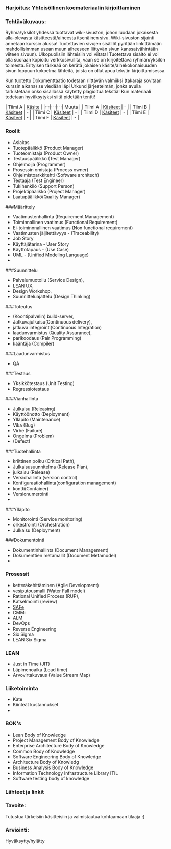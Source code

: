 ### Harjoitus:  Yhteisöllinen koemateriaalin kirjoittaminen

### Tehtäväkuvaus:

Ryhmä/yksilöt yhdessä tuottavat wiki-sivuston, johon luodaan jokaisesta alla-olevasta käsitteestä/aiheesta itsenäinen sivu. Wiki-sivuston sijainti annetaan kurssin alussa! Tuotettavien sivujen sisällöt pyritään linkittämään mahdollisimman usean muun aiheeseen liittyvän sivun kanssa(vähintään viiteen sivuun). Ulkopuolisiin lähteisiin voi viitata!
Tuotettava sisältö ei voi olla suoraan kopioitu verkkosivuilita, vaan se on kirjoitettava ryhmän/yksilön toimesta. 
Erityisen tärkeää on kerätä jokaisen käsite/aihekokonaisuuden sivun loppuun kokoelma lähteitä, joista on ollut apua tekstin kirjoittamisessa.

Kun tuotettu  Dokumenttaatio todetaan riittävän valmiiksi (takaraja sovitaan kurssin aikana) se viedään läpi Urkund järjestelmän, jonka avulla tarkistetaan onko sisällössä käytetty plagioitua tekstiä!
Kun materiaali todetaan hyväksytyksi siitä pidetään tentti!


| Tiimi A | [Käsite]() |
|:-:|:-:|:-:| Muuta |
| Tiimi A | [Käsiteet]() | - | 
| Tiimi B | [Käsiteet]() | - | 
| Tiimi C | [Käsiteet]() | - | 
| Tiimi D | [Käsiteet]() | - | 
| Tiimi E | [Käsiteet]() | - | 
| Tiimi F | [Käsiteet]() | - | 

### Roolit

* Asiakas
* Tuotepäälikkö (Product Manager)
* Tuoteomistaja (Product Owner)
* Testauspäälikkö (Test Manager)
* Ohjelmoija (Programmer)
* Prosessin omistaja (Process owner)
* Ohjelmistoarkkitehti (Software architech)
* Testaaja (Test Engineer)
* Tukihenkilö (Support Person)
* Projektipäälikkö (Project Manager)
* Laatupäälikkö(Quality Manager)



###Määrittely

* Vaatimustenhallinta (Requirement Management)
* Toiminnallinen vaatimus (Functional Requirement)
* Ei-toiminnnallinen vaatimus (Non functional requirement)
* Vaatimusten jäljitettävyys - (Traceability)
* Job Story
* Käyttäjätarina - User Story
* Käyttötapaus - (Use Case)
* UML - (Unified Modeling Language)
*

###Suunnittelu

* Palvelumuotoilu (Service Design), 
* LEAN UX, 
* Design Workshop, 
* Suunnitteluajattelu (Design Thinking)

###Toteutus

* (Koontipalvelin) build-server, 
* Jatkuvajulkaisu(Continuous delivery), 
* jatkuva integrointi(Continuous Integration) 
* laadunvarmistus (Quality Assurance), 
* parikoodaus (Pair Programming)
* kääntäjä (Compiler)

###Laadunvarmistus

* QA

###Testaus

* Yksikkötestaus (Unit Testing) 
* Regressiotestaus

###Vianhallinta

* Julkaisu (Releasing)
* Käyttöönotto (Deployment)
* Ylläpito (Maintenance)
* Vika (Bug)
* Virhe (Failure)
* Ongelma (Problem)
* (Defect)

###Tuotehallinta

* kriittinen polku (Critical Path), 
* Julkaisusuunnitelma (Release Plan),  
* julkaisu (Release)
* Versiohallinta (version control)
* Konfiguraatiohallinta(configuration management)
* kontti(Container)  
* Versionumerointi
* 

###Ylläpito

* Monitorointi (Service monitoring)
* orkestrointi (Orchestration)
* Julkaisu (Deployment)

###Dokumentointi

* Dokumentinhallinta (Document Management)
* Dokumenttien metamallit (Document Metamodel)
* 

### Prosessit

* ketteräkehittäminen (Agile Development)
* vesiputousmalli (Water Fall model)
* Rational Unified Process (RUP),
* Katselmointi (review)
* [SAFe](http://www.scaledagileframework.com/)
* CMMi
* ALM
* DevOps
* Reverse Engineering
* Six Sigma
* LEAN Six Sigma

### LEAN

* Just in Time (JIT)
* Läpimenoaika (Lead time)
* Arvovirtakuvaus (Value Stream Map)

### Liiketoiminta

* Kate
* Kiinteät kustannukset
* 
 
### BOK's


* Lean Body of Knowledge
* Project Management Body of Knowledge
* Enterprise Architecture Body of Knowledge
* Common Body of Knowledge
* Software Engineering Body of Knowledge
* Architecture Body of Knowledg
* Business Analysis Body of Knowledge
* Information Technology Infrastructure Library ITIL
* Software testing body of knowledge

### Lähteet ja linkit

### Tavoite:

Tutustua tärkeisiin käsitteisiin ja valmistautua kohtaamaan tilaaja :)


### Arviointi:

Hyväksytty/hylätty

